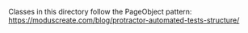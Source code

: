 Classes in this directory follow the PageObject pattern: https://moduscreate.com/blog/protractor-automated-tests-structure/
